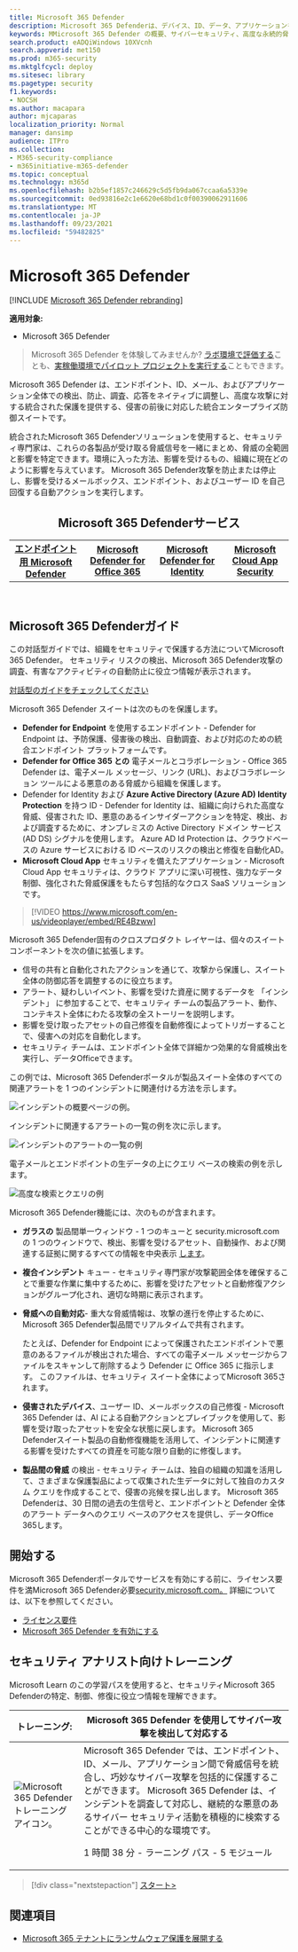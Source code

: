 ```yaml
---
title: Microsoft 365 Defender
description: Microsoft 365 Defenderは、デバイス、ID、データ、アプリケーションを保護するように設計された協調脅威保護ソリューションです。
keywords: MMicrosoft 365 Defender の概要、サイバーセキュリティ、高度な永続的脅威、エンタープライズ セキュリティ、デバイス、デバイス、ID、ユーザー、データ、アプリケーション、インシデント、自動調査と修復、高度な検出
search.product: eADQiWindows 10XVcnh
search.appverid: met150
ms.prod: m365-security
ms.mktglfcycl: deploy
ms.sitesec: library
ms.pagetype: security
f1.keywords:
- NOCSH
ms.author: macapara
author: mjcaparas
localization_priority: Normal
manager: dansimp
audience: ITPro
ms.collection:
- M365-security-compliance
- m365initiative-m365-defender
ms.topic: conceptual
ms.technology: m365d
ms.openlocfilehash: b2b5ef1857c246629c5d5fb9da067ccaa6a5339e
ms.sourcegitcommit: 0ed93816e2c1e6620e68bd1c0f00390062911606
ms.translationtype: MT
ms.contentlocale: ja-JP
ms.lasthandoff: 09/23/2021
ms.locfileid: "59482825"
---
```

# <a name="microsoft-365-defender"></a>Microsoft 365 Defender

[!INCLUDE [Microsoft 365 Defender rebranding](../includes/microsoft-defender.md)]


**適用対象:**
- Microsoft 365 Defender

> Microsoft 365 Defender を体験してみませんか? [ラボ環境で評価する](m365d-evaluation.md?ocid=cx-docs-MTPtriallab)ことも、[実稼働環境でパイロット プロジェクトを実行する](m365d-pilot.md?ocid=cx-evalpilot)こともできます。
>

Microsoft 365 Defender は、エンドポイント、ID、メール、およびアプリケーション全体での検出、防止、調査、応答をネイティブに調整し、高度な攻撃に対する統合された保護を提供する、侵害の前後に対応した統合エンタープライズ防御スイートです。

統合されたMicrosoft 365 Defenderソリューションを使用すると、セキュリティ専門家は、これらの各製品が受け取る脅威信号を一緒にまとめ、脅威の全範囲と影響を特定できます。環境に入った方法、影響を受けるもの、組織に現在どのように影響を与えています。 Microsoft 365 Defender攻撃を防止または停止し、影響を受けるメールボックス、エンドポイント、およびユーザー ID を自己回復する自動アクションを実行します。  


<center><h2>Microsoft 365 Defenderサービス</center></h2>
<table><tr><td><center><b><a href="/microsoft-365/security/defender-endpoint/microsoft-defender-endpoint"><b>エンドポイント用 Microsoft Defender</b></center></a></td>
<td><center><b><a href="/microsoft-365/security/office-365-security/overview"><b>Microsoft Defender for Office 365</b></center></a></td>
<td><center><b><a href="/defender-for-identity/"><b>Microsoft Defender for Identity</b></a></center></td>
<td><center><b><a href="/cloud-app-security/"><b>Microsoft Cloud App Security</b></a></center></td>
</tr>
</table>
<br>

## <a name="microsoft-365-defender-interactive-guide"></a>Microsoft 365 Defenderガイド

この対話型ガイドでは、組織をセキュリティで保護する方法についてMicrosoft 365 Defender。 セキュリティ リスクの検出、Microsoft 365 Defender攻撃の調査、有害なアクティビティの自動防止に役立つ情報が表示されます。

[対話型のガイドをチェックしてください](https://aka.ms/M365Defender-InteractiveGuide)



Microsoft 365 Defender スイートは次のものを保護します。 
- **Defender for Endpoint** を使用するエンドポイント - Defender for Endpoint は、予防保護、侵害後の検出、自動調査、および対応のための統合エンドポイント プラットフォームです。 
- **Defender for Office 365 との** 電子メールとコラボレーション - Office 365 Defender は、電子メール メッセージ、リンク (URL)、およびコラボレーション ツールによる悪意のある脅威から組織を保護します。 
- Defender for Identity および **Azure Active Directory (Azure AD) Identity Protection** を持つ ID - Defender for Identity は、組織に向けられた高度な脅威、侵害された ID、悪意のあるインサイダーアクションを特定、検出、および調査するために、オンプレミスの Active Directory ドメイン サービス (AD DS) シグナルを使用します。 Azure AD Id Protection は、クラウドベースの Azure サービスにおける ID ベースのリスクの検出と修復を自動化AD。
- **Microsoft Cloud App** セキュリティを備えたアプリケーション - Microsoft Cloud App セキュリティは、クラウド アプリに深い可視性、強力なデータ制御、強化された脅威保護をもたらす包括的なクロス SaaS ソリューションです。 

>[!VIDEO https://www.microsoft.com/en-us/videoplayer/embed/RE4Bzww] 

Microsoft 365 Defender固有のクロスプロダクト レイヤーは、個々のスイート コンポーネントを次の値に拡張します。

- 信号の共有と自動化されたアクションを通じて、攻撃から保護し、スイート全体の防御応答を調整するのに役立ちます。
- アラート、疑わしいイベント、影響を受けた資産に関するデータを 「インシデント」 に参加することで、セキュリティ チームの製品アラート、動作、コンテキスト全体にわたる攻撃の全ストーリーを説明します。
- 影響を受け取ったアセットの自己修復を自動修復によってトリガーすることで、侵害への対応を自動化します。
- セキュリティ チームは、エンドポイント全体で詳細かつ効果的な脅威検出を実行し、データOfficeできます。

この例では、Microsoft 365 Defenderポータルが製品スイート全体のすべての関連アラートを 1 つのインシデントに関連付ける方法を示します。

![インシデントの概要ページの例。](../../media/overview-incident.png) <br>

インシデントに関連するアラートの一覧の例を次に示します。

![インシデントのアラートの一覧の例](../../media/incident-list.png)<br>

電子メールとエンドポイントの生データの上にクエリ ベースの検索の例を示します。

![高度な検索とクエリの例](../../media/advanced-hunting.png)<br>

Microsoft 365 Defender機能には、次のものが含まれます。 

- **ガラスの** 製品間単一ウィンドウ - 1 つのキューと security.microsoft.com の 1 つのウィンドウで、検出、影響を受けるアセット、自動操作、および関連する証拠に関するすべての情報を中央表示 [します](https://security.microsoft.com)。 
- **複合インシデント** キュー - セキュリティ専門家が攻撃範囲全体を確保することで重要な作業に集中するために、影響を受けたアセットと自動修復アクションがグループ化され、適切な時期に表示されます。 
- **脅威への自動対応**- 重大な脅威情報は、攻撃の進行を停止するために、Microsoft 365 Defender製品間でリアルタイムで共有されます。 

   たとえば、Defender for Endpoint によって保護されたエンドポイントで悪意のあるファイルが検出された場合、すべての電子メール メッセージからファイルをスキャンして削除するよう Defender に Office 365 に指示します。 このファイルは、セキュリティ スイート全体によってMicrosoft 365されます。
- **侵害されたデバイス**、ユーザー ID、メールボックスの自己修復 - Microsoft 365 Defender は、AI による自動アクションとプレイブックを使用して、影響を受け取ったアセットを安全な状態に戻します。 Microsoft 365 Defenderスイート製品の自動修復機能を活用して、インシデントに関連する影響を受けたすべての資産を可能な限り自動的に修復します。
- **製品間の脅威** の検出 - セキュリティ チームは、独自の組織の知識を活用して、さまざまな保護製品によって収集された生データに対して独自のカスタム クエリを作成することで、侵害の兆候を探し出します。 Microsoft 365 Defenderは、30 日間の過去の生信号と、エンドポイントと Defender 全体のアラート データへのクエリ ベースのアクセスを提供し、データOffice 365します。 

## <a name="get-started"></a>開始する

Microsoft 365 Defenderポータルでサービスを有効にする前に、ライセンス要件を満Microsoft 365 Defender必要[security.microsoft.com。](https://security.microsoft.com) 詳細については、以下を参照してください。

- [ライセンス要件](prerequisites.md#licensing-requirements)
- [Microsoft 365 Defender を有効にする](m365d-enable.md)

## <a name="training-for-security-analysts"></a>セキュリティ アナリスト向けトレーニング

Microsoft Learn のこの学習パスを使用すると、セキュリティMicrosoft 365 Defenderの特定、制御、修復に役立つ情報を理解できます。

|トレーニング: |Microsoft 365 Defender を使用してサイバー攻撃を検出して対応する|
|---|---|
|![Microsoft 365 Defender トレーニング アイコン。](../../media/microsoft-365-defender/m365-defender-secure-organization.svg)|Microsoft 365 Defender では、エンドポイント、ID、メール、アプリケーション間で脅威信号を統合し、巧妙なサイバー攻撃を包括的に保護することができます。 Microsoft 365 Defender は、インシデントを調査して対応し、継続的な悪意のあるサイバー セキュリティ活動を積極的に検索することができる中心的な環境です。<p> 1 時間 38 分 - ラーニング パス - 5 モジュール|

> [!div class="nextstepaction"]
> [スタート>](/learn/paths/defender-detect-respond/)


## <a name="see-also"></a>関連項目
- [Microsoft 365 テナントにランサムウェア保護を展開する](/microsoft-365/solutions/ransomware-protection-microsoft-365)
